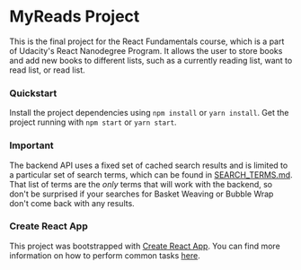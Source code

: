 # MyReads Project
This is the final project for the React Fundamentals course, which is a part of Udacity's React Nanodegree Program.
It allows the user to store books and add new books to different lists, such as a currently reading list, want to read list, or read list.

### Quickstart
Install the project dependencies using `npm install` or `yarn install`.
Get the project running with `npm start` or `yarn start`.

### Important
The backend API uses a fixed set of cached search results and is limited to a particular set of search terms, which can be found in [SEARCH_TERMS.md](SEARCH_TERMS.md). That list of terms are the _only_ terms that will work with the backend, so don't be surprised if your searches for Basket Weaving or Bubble Wrap don't come back with any results.

### Create React App

This project was bootstrapped with [Create React App](https://github.com/facebookincubator/create-react-app). You can find more information on how to perform common tasks [here](https://github.com/facebookincubator/create-react-app/blob/master/packages/react-scripts/template/README.md).